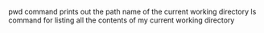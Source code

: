 pwd command prints out the path name of the current working directory
ls command for listing all the contents of my current working directory
